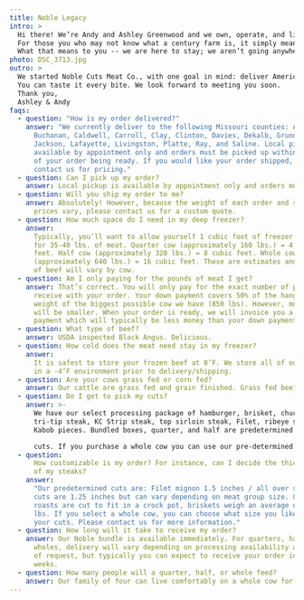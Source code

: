 ```yaml
---
title: Noble Legacy
intro: >
  Hi there! We’re Andy and Ashley Greenwood and we own, operate, and live a century farm in Northwest Missouri with our 2 kiddos.
  For those you who may not know what a century farm is, it simply means we have had been recognized for having this farmland in our family for at least 100 years. We have been working the soil when times were good and even when they weren’t so good, like during The Great Depression.
  What that means to you -- we are here to stay; we aren’t going anywhere.
photo: DSC_3713.jpg
outro: >
  We started Noble Cuts Meat Co., with one goal in mind: deliver American-grown, beef-goodness to your family’s table. We take our service to our land and to our customers seriously.
  You can taste it every bite. We look forward to meeting you soon.
  Thank you,
  Ashley & Andy
faqs:
  - question: "How is my order delivered?"
    answer: "We currently deliver to the following Missouri counties: Andrew,
      Buchanan, Caldwell, Carroll, Clay, Clinton, Davies, Dekalb, Grundy,
      Jackson, Lafayette, Livingston, Platte, Ray, and Saline. Local pickup is
      available by appointment only and orders must be picked up within 7 days
      of your order being ready. If you would like your order shipped, please
      contact us for pricing."
  - question: Can I pick up my order?
    answer: Local pickup is available by appointment only and orders must be picked up within 7 days of your ready date.
  - question: Will you ship my order to me?
    answer: Absolutely! However, because the weight of each order and shipping
      prices vary, please contact us for a custom quote.
  - question: How much space do I need in my deep freezer?
    answer:
      Typically, you’ll want to allow yourself 1 cubic foot of freezer space
      for 35-40 lbs. of meat. Quarter cow (approximately 160 lbs.) = 4 cubic
      feet. Half cow (approximately 320 lbs.) = 8 cubic feet. Whole cow
      (approximately 640 lbs.) = 16 cubic feet. These are estimates and amount
      of beef will vary by cow.
  - question: Am I only paying for the pounds of meat I get?
    answer: That’s correct. You will only pay for the exact number of pounds you
      receive with your order. Your down payment covers 50% of the hanging
      weight of the biggest possible cow we have (850 lbs). However, most cows
      will be smaller. When your order is ready, we will invoice you a 2nd
      payment which will typically be less money than your down payment.
  - question: What type of beef?
    answer: USDA inspected Black Angus. Delicious.
  - question: How cold does the meat need stay in my freezer?
    answer:
      It is safest to store your frozen beef at 0’F. We store all of our beef
      in a -4’F environment prior to delivery/shipping.
  - question: Are your cows grass fed or corn fed?
    answer: Our cattle are grass fed and grain finished. Grass fed beef is more natural to the cow’s digestive system which creates less stressed, healthier cows. The last 90 days of corn feeding is important, because unlike pork and poultry, cows deposit fat inside their meat causing the beautiful marbling you see in our choice cuts. Marbling is essential to producing a more flavorful, tender cut of meat.
  - question: Do I get to pick my cuts?
    answer: >-
      We have our select processing package of hamburger, brisket, chuck roast,
      tri-tip steak, KC Strip steak, top sirloin steak, Filet, ribeye steak and
      Kabob pieces. Bundled boxes, quarter, and half are predetermined

      cuts. If you purchase a whole cow you can use our pre-determined package or choose your own cuts. Other cuts are available upon request, please contact us for more information.
  - question:
      How customizable is my order? For instance, can I decide the thickness
      of my steaks?
    answer:
      "Our predetermined cuts are: Filet mignon 1.5 inches / all over steak
      cuts are 1.25 inches but can vary depending on meat group size. Chuck
      roasts are cut to fit in a crock pot, briskets weigh an average of 2-4
      lbs. If you select a whole cow, you can choose what size you like each of
      your cuts. Please contact us for more information."
  - question: How long will it take to receive my order?
    answer: Our Noble bundle is available immediately. For quarters, halves, and
      wholes, delivery will vary depending on processing availability and type
      of request, but typically you can expect to receive your order in 2-4
      weeks.
  - question: How many people will a quarter, half, or whole feed?
    answer: Our family of four can live comfortably on a whole cow for one year.
---
```

